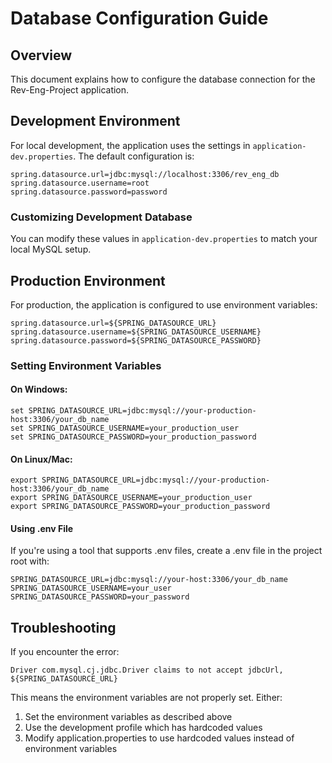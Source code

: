 # Database Configuration Guide

## Overview
This document explains how to configure the database connection for the Rev-Eng-Project application.

## Development Environment

For local development, the application uses the settings in `application-dev.properties`. The default configuration is:

```properties
spring.datasource.url=jdbc:mysql://localhost:3306/rev_eng_db
spring.datasource.username=root
spring.datasource.password=password
```

### Customizing Development Database

You can modify these values in `application-dev.properties` to match your local MySQL setup.

## Production Environment

For production, the application is configured to use environment variables:

```properties
spring.datasource.url=${SPRING_DATASOURCE_URL}
spring.datasource.username=${SPRING_DATASOURCE_USERNAME}
spring.datasource.password=${SPRING_DATASOURCE_PASSWORD}
```

### Setting Environment Variables

#### On Windows:
```
set SPRING_DATASOURCE_URL=jdbc:mysql://your-production-host:3306/your_db_name
set SPRING_DATASOURCE_USERNAME=your_production_user
set SPRING_DATASOURCE_PASSWORD=your_production_password
```

#### On Linux/Mac:
```
export SPRING_DATASOURCE_URL=jdbc:mysql://your-production-host:3306/your_db_name
export SPRING_DATASOURCE_USERNAME=your_production_user
export SPRING_DATASOURCE_PASSWORD=your_production_password
```

#### Using .env File
If you're using a tool that supports .env files, create a .env file in the project root with:

```
SPRING_DATASOURCE_URL=jdbc:mysql://your-host:3306/your_db_name
SPRING_DATASOURCE_USERNAME=your_user
SPRING_DATASOURCE_PASSWORD=your_password
```

## Troubleshooting

If you encounter the error:
```
Driver com.mysql.cj.jdbc.Driver claims to not accept jdbcUrl, ${SPRING_DATASOURCE_URL}
```

This means the environment variables are not properly set. Either:
1. Set the environment variables as described above
2. Use the development profile which has hardcoded values
3. Modify application.properties to use hardcoded values instead of environment variables
